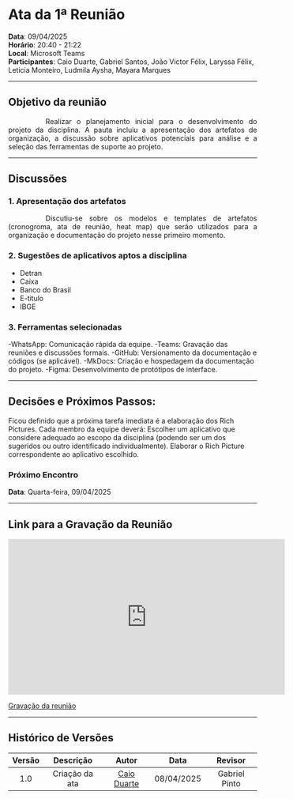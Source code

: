 # Ata da 1ª Reunião

**Data**: 09/04/2025  <br>
**Horário**: 20:40 - 21:22 <br>
**Local**: Microsoft Teams  <br>
**Participantes**: Caio Duarte, Gabriel Santos, João Victor Félix, Laryssa Félix, Leticia Monteiro, Ludmila Aysha, Mayara Marques

---
## Objetivo da reunião
<div style="text-align: justify; text-indent: 2cm;">
    Realizar o planejamento inicial para o desenvolvimento do projeto da disciplina. A pauta incluiu a apresentação dos artefatos de organização, a discussão sobre aplicativos potenciais para análise e a seleção das ferramentas de suporte ao projeto.
</div>


---
## Discussões 
### 1. Apresentação dos artefatos 
<div style="text-align: justify; text-indent: 2cm;">
Discutiu-se sobre os modelos e templates de artefatos (cronogroma, ata de reunião, heat map) que serão utilizados para a organização e documentação do projeto nesse primeiro momento.
</div>


### 2. Sugestões de aplicativos aptos a disciplina

- Detran 
- Caixa 
- Banco do Brasil
- E-titulo
- IBGE


### 3. Ferramentas selecionadas

-WhatsApp: Comunicação rápida da equipe.
-Teams: Gravação das reuniões e discussões formais.
-GitHub: Versionamento da documentação e códigos (se aplicável).
-MkDocs: Criação e hospedagem da documentação do projeto.
-Figma: Desenvolvimento de protótipos de interface.


--- 



## Decisões e Próximos Passos:
Ficou definido que a próxima tarefa imediata é a elaboração dos Rich Pictures.
Cada membro da equipe deverá:
Escolher um aplicativo que considere adequado ao escopo da disciplina (podendo ser um dos sugeridos ou outro identificado individualmente).
Elaborar o Rich Picture correspondente ao aplicativo escolhido.

### Próximo Encontro
**Data**: Quarta-feira, 09/04/2025

---

## Link para a Gravação da Reunião

<iframe width="560" height="315" src="https://www.youtube.com/embed/-gnNXkWfdu0?si=rjudYImLl-83eL1W" title="YouTube video player" frameborder="0" allow="accelerometer; autoplay; clipboard-write; encrypted-media; gyroscope; picture-in-picture; web-share" referrerpolicy="strict-origin-when-cross-origin" allowfullscreen></iframe>

[Gravação da reunião](https://youtu.be/-gnNXkWfdu0?si=yl-5sZasbmZF90vG)

---

## Histórico de Versões

| Versão |Descrição     |Autor                                       |Data    |Revisor|
|:-:     | :-:          | :-:                                        | :-:        |:-:|
|1.0     |Criação da ata|[Caio Duarte](https://github.com/caioduart3)| 08/04/2025 |Gabriel Pinto|

